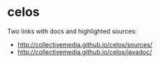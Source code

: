 # celos
Two links with docs and highlighted sources:
* http://collectivemedia.github.io/celos/sources/
* http://collectivemedia.github.io/celos/javadoc/
